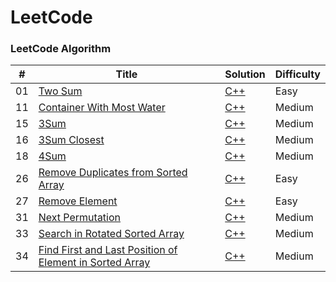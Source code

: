 LeetCode
========

### LeetCode Algorithm

| # | Title | Solution | Difficulty |
|---| ----- | -------- | ---------- |
|01|[Two Sum](https://leetcode-cn.com/problems/two-sum/)|[C++](./cpp/01_twoSum/twoSum.cpp)|Easy|
|11|[Container With Most Water](https://leetcode-cn.com/problems/container-with-most-water/)|[C++](./cpp/11_containerWithMostWater/containerWithMostWater.cpp)|Medium|
|15|[3Sum](https://leetcode-cn.com/problems/3sum/)|[C++](./cpp/15_3Sum/3Sum.cpp)|Medium|
|16|[3Sum Closest](https://leetcode-cn.com/problems/3sum-closest/)|[C++](./cpp/16_3SumClosest/3SumClosest.cpp)|Medium|
|18|[4Sum](https://leetcode-cn.com/problems/4Sum/)|[C++](./cpp/18_4Sum/4Sum.cpp)|Medium|
|26|[Remove Duplicates from Sorted Array](https://leetcode-cn.com/problems/remove-duplicates-from-sorted-array/)|[C++](./cpp/26_removeDuplicatesFromSortedArray/removeDuplicatesFromSortedArray.cpp)|Easy|
|27|[Remove Element](https://leetcode-cn.com/problems/remove-element/)|[C++](./cpp/27_removeElement/removeElement.cpp)|Easy|
|31|[Next Permutation](https://leetcode-cn.com/problems/next-permutation/)|[C++](./cpp/31_nextPermutation/nextPermutation.cpp)|Medium|
|33|[Search in Rotated Sorted Array](https://leetcode-cn.com/problems/search-in-rotated-sorted-array/)|[C++](./cpp/33_searchInRotatedSortedArray/searchInRotatedSortedArray.cpp)|Medium|
|34|[Find First and Last Position of Element in Sorted Array](https://leetcode-cn.com/problems/find-first-and-last-position-of-element-in-sorted-array/)|[C++](./cpp/34_findFirstAndLastPositionOfElementInSortedArray/findFirstAndLastPositionOfElementInSortedArray.cpp)|Medium|
